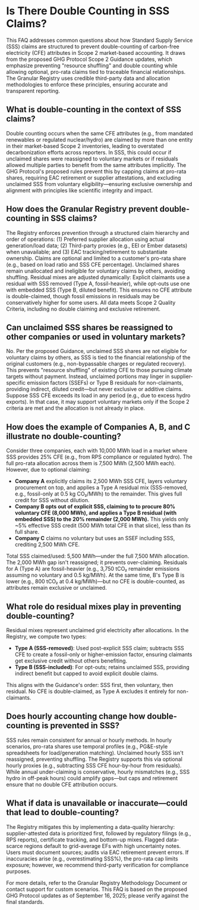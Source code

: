 # Is There Double Counting in SSS Claims?

This FAQ addresses common questions about how Standard Supply Service (SSS) claims are structured to prevent double-counting of carbon-free electricity (CFE) attributes in Scope 2 market-based accounting. It draws from the proposed GHG Protocol Scope 2 Guidance updates, which emphasize preventing "resource shuffling" and double counting while allowing optional, pro-rata claims tied to traceable financial relationships. The Granular Registry uses credible third-party data and allocation methodologies to enforce these principles, ensuring accurate and transparent reporting.

## What is double-counting in the context of SSS claims?

Double counting occurs when the same CFE attributes (e.g., from mandated renewables or regulated nuclear/hydro) are claimed by more than one entity in their market-based Scope 2 inventories, leading to overstated decarbonization efforts across reporters. In SSS, this could occur if unclaimed shares were reassigned to voluntary markets or if residuals allowed multiple parties to benefit from the same attributes implicitly. The GHG Protocol's proposed rules prevent this by capping claims at pro-rata shares, requiring EAC retirement or supplier attestations, and excluding unclaimed SSS from voluntary eligibility—ensuring exclusive ownership and alignment with principles like scientific integrity and impact.

## How does the Granular Registry prevent double-counting in SSS claims?

The Registry enforces prevention through a structured claim hierarchy and order of operations: (1) Preferred supplier allocation using actual generation/load data; (2) Third-party proxies (e.g., EEI or Ember datasets) when unavailable; and (3) EAC tracking/retirement to substantiate ownership. Claims are optional and limited to a customer's pro-rata share (e.g., based on load ratio and SSS CFE percentage). Unclaimed shares remain unallocated and ineligible for voluntary claims by others, avoiding shuffling. Residual mixes are adjusted dynamically: Explicit claimants use a residual with SSS removed (Type A, fossil-heavier), while opt-outs use one with embedded SSS (Type B, diluted benefit). This ensures no CFE attribute is double-claimed, though fossil emissions in residuals may be conservatively higher for some users. All data meets Scope 2 Quality Criteria, including no double claiming and exclusive retirement.

## Can unclaimed SSS shares be reassigned to other companies or used in voluntary markets?

No. Per the proposed Guidance, unclaimed SSS shares are not eligible for voluntary claims by others, as SSS is tied to the financial relationship of the original customers (e.g., non-bypassable charges or regulated recovery). This prevents "resource shuffling" of existing CFE to those pursuing climate targets without payment. Instead, unclaimed portions may linger in supplier-specific emission factors (SSEFs) or Type B residuals for non-claimants, providing indirect, diluted credit—but never exclusive or additive claims. Suppose SSS CFE exceeds its load in any period (e.g., due to excess hydro exports). In that case, it may support voluntary markets only if the Scope 2 criteria are met and the allocation is not already in place.

## How does the example of Companies A, B, and C illustrate no double-counting?

Consider three companies, each with 10,000 MWh load in a market where SSS provides 25% CFE (e.g., from RPS compliance or regulated hydro). The full pro-rata allocation across them is 7,500 MWh (2,500 MWh each). However, due to optional claiming:

* **Company A** explicitly claims its 2,500 MWh SSS CFE, layers voluntary procurement on top, and applies a Type A residual mix (SSS-removed, e.g., fossil-only at 0.5 kg CO₂/MWh) to the remainder. This gives full credit for SSS without dilution.
* **Company B opts out of explicit SSS, claiming to to procure 80% voluntary CFE (8,000 MWh), and applies a Type B residual (with embedded SSS) to the 20% remainder (2,000 MWh).** This yields only \~5% effective SSS credit (500 MWh total CFE in that slice), less than its full share.
* **Company C** claims no voluntary but uses an SSEF including SSS, crediting 2,500 MWh CFE.

Total SSS claimed/used: 5,500 MWh—under the full 7,500 MWh allocation. The 2,000 MWh gap isn't reassigned; it prevents over-claiming. Residuals for A (Type A) are fossil-heavier (e.g., 3,750 tCO₂ remainder emissions assuming no voluntary and 0.5 kg/MWh). At the same time, B's Type B is lower (e.g., 800 tCO₂ at 0.4 kg/MWh)—but no CFE is double-counted, as attributes remain exclusive or unclaimed.

## What role do residual mixes play in preventing double-counting?

Residual mixes represent unclaimed grid electricity after allocations. In the Registry, we compute two types:

* **Type A (SSS-removed)**: Used post-explicit SSS claim; subtracts SSS CFE to create a fossil-only or higher-emission factor, ensuring claimants get exclusive credit without others benefiting.
* **Type B (SSS-included)**: For opt-outs; retains unclaimed SSS, providing indirect benefit but capped to avoid explicit double claims.

This aligns with the Guidance's order: SSS first, then voluntary, then residual. No CFE is double-claimed, as Type A excludes it entirely for non-claimants.

## Does hourly accounting change how double-counting is prevented in SSS?

SSS rules remain consistent for annual or hourly methods. In hourly scenarios, pro-rata shares use temporal profiles (e.g., PG\&E-style spreadsheets for load/generation matching). Unclaimed hourly SSS isn't reassigned, preventing shuffling. The Registry supports this via optional hourly proxies (e.g., subtracting SSS CFE hour-by-hour from residuals). While annual under-claiming is conservative, hourly mismatches (e.g., SSS hydro in off-peak hours) could amplify gaps—but caps and retirement ensure that no double CFE attribution occurs.

## What if data is unavailable or inaccurate—could that lead to double-counting?

The Registry mitigates this by implementing a data-quality hierarchy: supplier-attested data is prioritized first, followed by regulatory filings (e.g., RPS reports), certificate tracking, and bottom-up mixes. Flagged data-scarce regions default to grid-average EFs with high uncertainty notes. Users must document sources; audits via EAC retirement prevent errors. If inaccuracies arise (e.g., overestimating SSS%), the pro-rata cap limits exposure; however, we recommend third-party verification for compliance purposes.

For more details, refer to the Granular Registry Methodology Document or contact support for custom scenarios. This FAQ is based on the proposed GHG Protocol updates as of September 16, 2025; please verify against the final standards.

